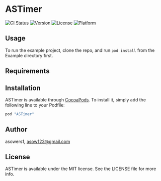 # ASTimer

[![CI Status](http://img.shields.io/travis/asowers1/ASTimer.svg?style=flat)](https://travis-ci.org/asowers1/ASTimer)
[![Version](https://img.shields.io/cocoapods/v/ASTimer.svg?style=flat)](http://cocoapods.org/pods/ASTimer)
[![License](https://img.shields.io/cocoapods/l/ASTimer.svg?style=flat)](http://cocoapods.org/pods/ASTimer)
[![Platform](https://img.shields.io/cocoapods/p/ASTimer.svg?style=flat)](http://cocoapods.org/pods/ASTimer)

## Usage

To run the example project, clone the repo, and run `pod install` from the Example directory first.

## Requirements

## Installation

ASTimer is available through [CocoaPods](http://cocoapods.org). To install
it, simply add the following line to your Podfile:

```ruby
pod "ASTimer"
```

## Author

asowers1, asow123@gmail.com

## License

ASTimer is available under the MIT license. See the LICENSE file for more info.
